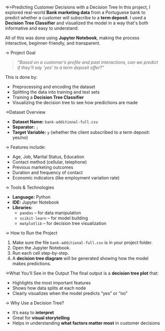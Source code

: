 =>>Predicting Customer Decisions with a Decision Tree
In this project, I explored real-world  **Bank marketing data** from a Portuguese bank to predict whether a customer will subscribe to a **term deposit**. I used a **Decision Tree Classifier** and visualized the model in a way that's both informative and easy to understand.

All of this was done using **Jupyter Notebook**, making the process interactive, beginner-friendly, and transparent.

-> Project Goal
> *“Based on a customer’s profile and past interactions, can we predict if they’ll say ‘yes’ to a term deposit offer?”*

This is done by:
* Preprocessing and encoding the dataset
* Splitting the data into training and test sets
* Training a **Decision Tree Classifier**
* Visualizing the decision tree to see how predictions are made

 ->Dataset Overview
* **Dataset Name:** `bank-additional-full.csv`
* **Separator:** `;`
* **Target Variable:** `y` (whether the client subscribed to a term deposit: yes/no)

-> Features include:
* Age, Job, Marital Status, Education
* Contact method (cellular, telephone)
* Previous marketing outcomes
* Duration and frequency of contact
* Economic indicators (like employment variation rate)

-> Tools & Technologies
* **Language:** Python
* **IDE:** Jupyter Notebook
* **Libraries:**
  * `pandas` – for data manipulation
  * `scikit-learn` – for model building
  * `matplotlib` – for decision tree visualization

-> How to Run the Project
1. Make sure the file `bank-additional-full.csv` is in your project folder.
2. Open the Jupyter Notebook.
3. Run each cell step-by-step.
4. A **decision tree diagram** will be generated showing how the model makes predictions.

 ->What You'll See in the Output
The final output is a **decision tree plot** that:
* Highlights the most important features
* Shows how data splits at each node
* Clearly visualizes when the model predicts “yes” or “no”

-> Why Use a Decision Tree?
* It’s easy to **interpret**
* Great for **visual storytelling**
* Helps in understanding **what factors matter most** in customer decisions
